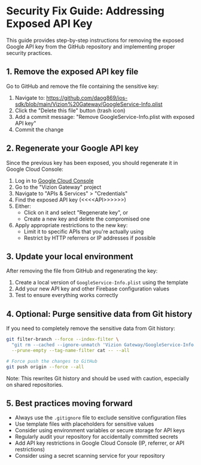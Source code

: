 # Security Fix Guide: Addressing Exposed API Key

This guide provides step-by-step instructions for removing the exposed Google API key from the GitHub repository and implementing proper security practices.

## 1. Remove the exposed API key file

Go to GitHub and remove the file containing the sensitive key:

1. Navigate to: https://github.com/daog869/ios-sdk/blob/main/Vizion%20Gateway/GoogleService-Info.plist
2. Click the "Delete this file" button (trash icon)
3. Add a commit message: "Remove GoogleService-Info.plist with exposed API key"
4. Commit the change

## 2. Regenerate your Google API key

Since the previous key has been exposed, you should regenerate it in Google Cloud Console:

1. Log in to [Google Cloud Console](https://console.cloud.google.com/)
2. Go to the "Vizion Gateway" project
3. Navigate to "APIs & Services" > "Credentials"
4. Find the exposed API key (<<<<YOUR><</YOUR>API>>>>>>)
5. Either:
   - Click on it and select "Regenerate key", or
   - Create a new key and delete the compromised one
6. Apply appropriate restrictions to the new key:
   - Limit it to specific APIs that you're actually using
   - Restrict by HTTP referrers or IP addresses if possible

## 3. Update your local environment

After removing the file from GitHub and regenerating the key:

1. Create a local version of `GoogleService-Info.plist` using the template
2. Add your new API key and other Firebase configuration values
3. Test to ensure everything works correctly

## 4. Optional: Purge sensitive data from Git history

If you need to completely remove the sensitive data from Git history:

```bash
git filter-branch --force --index-filter \
  "git rm --cached --ignore-unmatch 'Vizion Gateway/GoogleService-Info.plist'" \
  --prune-empty --tag-name-filter cat -- --all

# Force push the changes to GitHub
git push origin --force --all
```

Note: This rewrites Git history and should be used with caution, especially on shared repositories.

## 5. Best practices moving forward

- Always use the `.gitignore` file to exclude sensitive configuration files
- Use template files with placeholders for sensitive values
- Consider using environment variables or secure storage for API keys
- Regularly audit your repository for accidentally committed secrets
- Add API key restrictions in Google Cloud Console (IP, referrer, or API restrictions)
- Consider using a secret scanning service for your repository 
